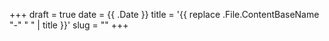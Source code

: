 +++
draft = true
date = {{ .Date }}
title = '{{ replace .File.ContentBaseName "-" " " | title }}'
slug = ""
+++
